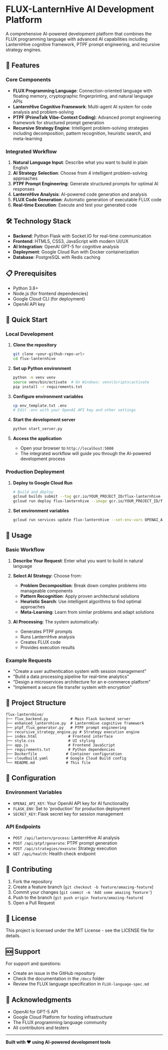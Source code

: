 # FLUX-LanternHive AI Development Platform

A comprehensive AI-powered development platform that combines the FLUX programming language with advanced AI capabilities including LanternHive cognitive framework, PTPF prompt engineering, and recursive strategy engines.

## 🚀 Features

### Core Components

- **FLUX Programming Language**: Connection-oriented language with floating memory, cryptographic fingerprinting, and natural language APIs
- **LanternHive Cognitive Framework**: Multi-agent AI system for code analysis and problem-solving
- **PTPF (PrimeTalk Vibe-Context Coding)**: Advanced prompt engineering framework for structured prompt generation
- **Recursive Strategy Engine**: Intelligent problem-solving strategies including decomposition, pattern recognition, heuristic search, and meta-learning

### Integrated Workflow

1. **Natural Language Input**: Describe what you want to build in plain English
2. **AI Strategy Selection**: Choose from 4 intelligent problem-solving approaches
3. **PTPF Prompt Engineering**: Generate structured prompts for optimal AI responses
4. **LanternHive Analysis**: AI-powered code generation and analysis
5. **FLUX Code Generation**: Automatic generation of executable FLUX code
6. **Real-time Execution**: Execute and test your generated code

## 🛠️ Technology Stack

- **Backend**: Python Flask with Socket.IO for real-time communication
- **Frontend**: HTML5, CSS3, JavaScript with modern UI/UX
- **AI Integration**: OpenAI GPT-5 for cognitive analysis
- **Deployment**: Google Cloud Run with Docker containerization
- **Database**: PostgreSQL with Redis caching

## 📋 Prerequisites

- Python 3.8+
- Node.js (for frontend dependencies)
- Google Cloud CLI (for deployment)
- OpenAI API key

## 🚀 Quick Start

### Local Development

1. **Clone the repository**
   ```bash
   git clone <your-github-repo-url>
   cd flux-lanternhive
   ```

2. **Set up Python environment**
   ```bash
   python -m venv venv
   source venv/bin/activate  # On Windows: venv\Scripts\activate
   pip install -r requirements.txt
   ```

3. **Configure environment variables**
   ```bash
   cp env_template.txt .env
   # Edit .env with your OpenAI API key and other settings
   ```

4. **Start the development server**
   ```bash
   python start_server.py
   ```

5. **Access the application**
   - Open your browser to `http://localhost:5000`
   - The integrated workflow will guide you through the AI-powered development process

### Production Deployment

1. **Deploy to Google Cloud Run**
   ```bash
   # Build and deploy
   gcloud builds submit --tag gcr.io/YOUR_PROJECT_ID/flux-lanternhive
   gcloud run deploy flux-lanternhive --image gcr.io/YOUR_PROJECT_ID/flux-lanternhive --platform managed --region us-central1 --allow-unauthenticated
   ```

2. **Set environment variables**
   ```bash
   gcloud run services update flux-lanternhive --set-env-vars OPENAI_API_KEY=your_key_here
   ```

## 🎯 Usage

### Basic Workflow

1. **Describe Your Request**: Enter what you want to build in natural language
2. **Select AI Strategy**: Choose from:
   - **Problem Decomposition**: Break down complex problems into manageable components
   - **Pattern Recognition**: Apply proven architectural solutions
   - **Heuristic Search**: Use intelligent algorithms to find optimal approaches
   - **Meta-Learning**: Learn from similar problems and adapt solutions

3. **AI Processing**: The system automatically:
   - Generates PTPF prompts
   - Runs LanternHive analysis
   - Creates FLUX code
   - Provides execution results

### Example Requests

- "Create a user authentication system with session management"
- "Build a data processing pipeline for real-time analytics"
- "Design a microservices architecture for an e-commerce platform"
- "Implement a secure file transfer system with encryption"

## 📁 Project Structure

```
flux-lanternhive/
├── flux_backend.py          # Main Flask backend server
├── enhanced_lanternhive.py  # LanternHive cognitive framework
├── ptpf_flux_generator.py   # PTPF prompt engineering
├── recursive_strategy_engine.py # Strategy execution engine
├── index.html              # Frontend interface
├── style.css               # UI styling
├── app.js                  # Frontend JavaScript
├── requirements.txt        # Python dependencies
├── Dockerfile             # Container configuration
├── cloudbuild.yaml        # Google Cloud Build config
└── README.md              # This file
```

## 🔧 Configuration

### Environment Variables

- `OPENAI_API_KEY`: Your OpenAI API key for AI functionality
- `FLASK_ENV`: Set to 'production' for production deployment
- `SECRET_KEY`: Flask secret key for session management

### API Endpoints

- `POST /api/lantern/process`: LanternHive AI analysis
- `POST /api/ptpf/generate`: PTPF prompt generation
- `POST /api/strategies/execute`: Strategy execution
- `GET /api/health`: Health check endpoint

## 🤝 Contributing

1. Fork the repository
2. Create a feature branch (`git checkout -b feature/amazing-feature`)
3. Commit your changes (`git commit -m 'Add some amazing feature'`)
4. Push to the branch (`git push origin feature/amazing-feature`)
5. Open a Pull Request

## 📄 License

This project is licensed under the MIT License - see the LICENSE file for details.

## 🆘 Support

For support and questions:
- Create an issue in the GitHub repository
- Check the documentation in the `/docs` folder
- Review the FLUX language specification in `FLUX-language-spec.md`

## 🎉 Acknowledgments

- OpenAI for GPT-5 API
- Google Cloud Platform for hosting infrastructure
- The FLUX programming language community
- All contributors and testers

---

**Built with ❤️ using AI-powered development tools**